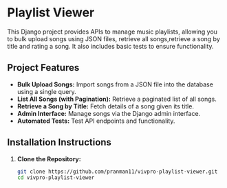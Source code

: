 # Playlist Viewer

This Django project provides APIs to manage music playlists, allowing you to bulk upload songs using JSON files, retrieve all songs,retrieve a song by title and rating a song. It also includes basic tests to ensure functionality.

## Project Features

- **Bulk Upload Songs:** Import songs from a JSON file into the database using a single query.
- **List All Songs (with Pagination):** Retrieve a paginated list of all songs.
- **Retrieve a Song by Title:** Fetch details of a song given its title.
- **Admin Interface:** Manage songs via the Django admin interface.
- **Automated Tests:** Test API endpoints and functionality.

## Installation Instructions

1. **Clone the Repository:**

   ```bash
   git clone https://github.com/pranman11/vivpro-playlist-viewer.git
   cd vivpro-playlist-viewer
